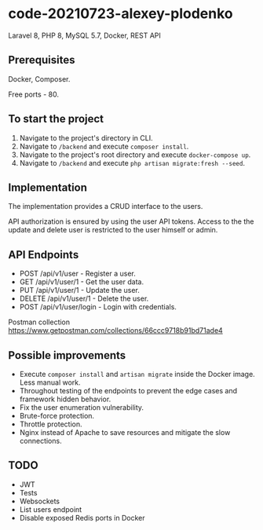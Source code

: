 # code-20210723-alexey-plodenko
Laravel 8, PHP 8, MySQL 5.7, Docker, REST API

## Prerequisites
Docker, Composer.

Free ports - 80.

## To start the project
1. Navigate to the project's directory in CLI.
2. Navigate to `/backend` and execute `composer install`.
4. Navigate to the project's root directory and execute `docker-compose up`.
5. Navigate to `/backend` and execute `php artisan migrate:fresh --seed`.

## Implementation
The implementation provides a CRUD interface to the users.

API authorization is ensured by using the user API tokens. Access to the the update and delete user is restricted to the user himself or admin.

## API Endpoints
* POST /api/v1/user - Register a user.
* GET /api/v1/user/1 - Get the user data.
* PUT /api/v1/user/1 - Update the user.
* DELETE /api/v1/user/1 - Delete the user.
* POST /api/v1/user/login - Login with credentials.

Postman collection https://www.getpostman.com/collections/66ccc9718b91bd71ade4

## Possible improvements
* Execute `composer install` and `artisan migrate` inside the Docker image. Less manual work.
* Throughout testing of the endpoints to prevent the edge cases and framework hidden behavior.
* Fix the user enumeration vulnerability.
* Brute-force protection.
* Throttle protection.
* Nginx instead of Apache to save resources and mitigate the slow connections.

## TODO
* JWT
* Tests
* Websockets
* List users endpoint
* Disable exposed Redis ports in Docker
